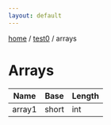```yaml
---
layout: default
---
```


[home](/)  /  [test0](/protocol/test0)  /  arrays

# Arrays

Name | Base | Length
---|---|---
array1 | short | int
